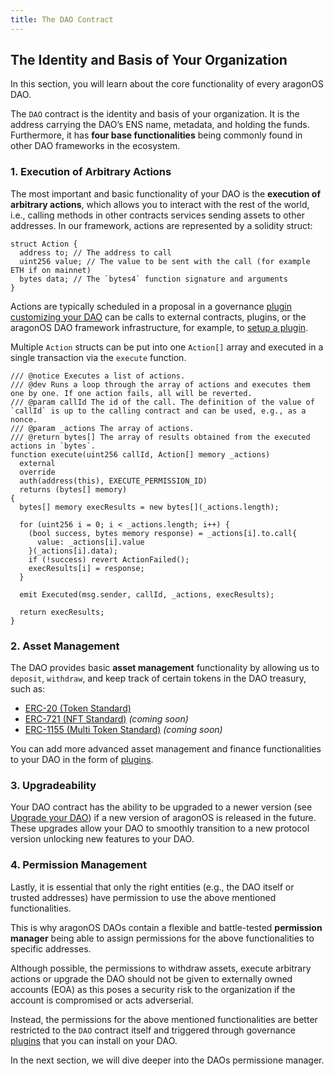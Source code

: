 ```yaml
---
title: The DAO Contract
---
```


## The Identity and Basis of Your Organization

In this section, you will learn about the core functionality of every aragonOS DAO.

The `DAO` contract is the identity and basis of your organization. It is the address carrying the DAO’s ENS name, metadata, and holding the funds. Furthermore, it has **four base functionalities** being commonly found in other DAO frameworks in the ecosystem.

### 1. Execution of Arbitrary Actions

The most important and basic functionality of your DAO is the **execution of arbitrary actions**, which allows you to interact with the rest of the world, i.e., calling methods in other contracts services sending assets to other addresses.
In our framework, actions are represented by a solidity struct:

```solidity title="contracts/core/IDAO.sol"
struct Action {
  address to; // The address to call
  uint256 value; // The value to be sent with the call (for example ETH if on mainnet)
  bytes data; // The `bytes4` function signature and arguments
}

```

Actions are typically scheduled in a proposal in a governance [plugin customizing your DAO](03-plugins.md) can be calls to external contracts, plugins, or the aragonOS DAO framework infrastructure, for example, to [setup a plugin](../02-the-dao-framework/02-plugin-repository/04-plugin-setup.md).

Multiple `Action` structs can be put into one `Action[]` array and executed in a single transaction via the `execute` function.

```solidity title="contracts/core/DAO.sol"
/// @notice Executes a list of actions.
/// @dev Runs a loop through the array of actions and executes them one by one. If one action fails, all will be reverted.
/// @param callId The id of the call. The definition of the value of `callId` is up to the calling contract and can be used, e.g., as a nonce.
/// @param _actions The array of actions.
/// @return bytes[] The array of results obtained from the executed actions in `bytes`.
function execute(uint256 callId, Action[] memory _actions)
  external
  override
  auth(address(this), EXECUTE_PERMISSION_ID)
  returns (bytes[] memory)
{
  bytes[] memory execResults = new bytes[](_actions.length);

  for (uint256 i = 0; i < _actions.length; i++) {
    (bool success, bytes memory response) = _actions[i].to.call{
      value: _actions[i].value
    }(_actions[i].data);
    if (!success) revert ActionFailed();
    execResults[i] = response;
  }

  emit Executed(msg.sender, callId, _actions, execResults);

  return execResults;
}

```

### 2. Asset Management

The DAO provides basic **asset management** functionality by allowing us to `deposit`, `withdraw`, and keep track of certain tokens in the DAO treasury, such as:

- [ERC-20 (Token Standard)](https://eips.ethereum.org/EIPS/eip-20)
- [ERC-721 (NFT Standard)](https://eips.ethereum.org/EIPS/eip-721) _(coming soon)_
- [ERC-1155 (Multi Token Standard)](https://eips.ethereum.org/EIPS/eip-1155) _(coming soon)_

You can add more advanced asset management and finance functionalities to your DAO in the form of [plugins](03-plugins.md).

### 3. Upgradeability

Your DAO contract has the ability to be upgraded to a newer version (see [Upgrade your DAO](../../02-how-to-guides/02-dao-upgrading/index.md)) if a new version of aragonOS is released in the future. These upgrades allow your DAO to smoothly transition to a new protocol version unlocking new features to your DAO.

### 4. Permission Management

Lastly, it is essential that only the right entities (e.g., the DAO itself or trusted addresses) have permission to use the above mentioned functionalities.

This is why aragonOS DAOs contain a flexible and battle-tested **permission manager** being able to assign permissions for the above functionalities to specific addresses.

Although possible, the permissions to withdraw assets, execute arbitrary actions or upgrade the DAO should not be given to externally owned accounts (EOA) as this poses a security risk to the organization if the account is compromised or acts adverserial.

Instead, the permissions for the above mentioned functionalities are better restricted to the `DAO` contract itself and triggered through governance [plugins](03-plugins.md) that you can install on your DAO.

In the next section, we will dive deeper into the DAOs permissione manager.
